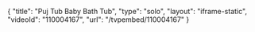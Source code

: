 {
    "title": "Puj Tub Baby Bath Tub",
    "type": "solo",
    "layout": "iframe-static",
    "videoId": "110004167",
    "url": "\/tvpembed\/110004167"
}